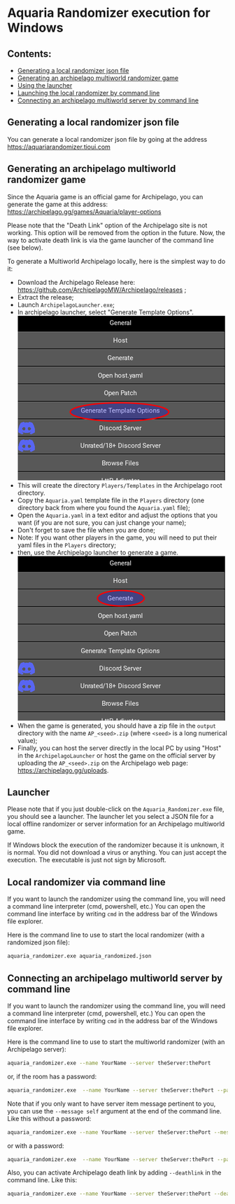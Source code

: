 # Aquaria Randomizer execution for Windows

## Contents:
* [Generating a local randomizer json file](#generating-a-local-randomizer-json-file)
* [Generating an archipelago multiworld randomizer game](#generating-an-archipelago-multiworld-randomizer-game)
* [Using the launcher](#launcher)
* [Launching the local randomizer by command line](#local-randomizer-via-command-line)
* [Connecting an archipelago multiworld server by command line](#connecting-an-archipelago-multiworld-server-by-command-line)

## Generating a local randomizer json file

You can generate a local randomizer json file by going at the address https://aquariarandomizer.tioui.com

## Generating an archipelago multiworld randomizer game

Since the Aquaria game is an official game for Archipelago, you can generate the game at this address: https://archipelago.gg/games/Aquaria/player-options

Please note that the "Death Link" option of the Archipelago site is not working. This option will be removed from the
option in the future. Now, the way to activate death link is via the game launcher of the command line (see below).

To generate a Multiworld Archipelago locally, here is the simplest way to do it:

* Download the Archipelago Release here: https://github.com/ArchipelagoMW/Archipelago/releases ;
* Extract the release;
* Launch `ArchipelagoLauncher.exe`;
* In archipelago launcher, select "Generate Template Options".
![Generate Template Options](images/template_archipelago.png)
* This will create the directory `Players/Templates` in the Archipelago root directory.
* Copy the `Aquaria.yaml` template file in the `Players` directory (one directory back from where you found the `Aquaria.yaml` file);
* Open the `Aquaria.yaml` in a text editor and adjust the options that you want (if you are not sure, you can just change your name);
* Don't forget to save the file when you are done;
* Note: If you want other players in the game, you will need to put their yaml files in the `Players` directory;
* then, use the Archipelago launcher to generate a game.
![Generate Game](images/generate_archipelago.png)
* When the game is generated, you should have a zip file in the `output` directory with the name `AP_<seed>.zip` (where `<seed>` is a long numerical value);
* Finally, you can host the server directly in the local PC by using "Host" in the `ArchipelagoLauncher` or host the game on the official server by uploading the `AP_<seed>.zip` on the Archipelago web page: https://archipelago.gg/uploads.

## Launcher

Please note that if you just double-click on the `Aquaria_Randomizer.exe` file, you should see a launcher. The launcher let you select a JSON file for a local offline randomizer or server information for an Archipelago multiworld game.

If Windows block the execution of the randomizer because it is unknown, it is normal. You did not download a virus or anything. You can just accept the execution. The executable is just not sign by Microsoft.

## Local randomizer via command line

If you want to launch the randomizer using the command line, you will need a command line interpreter (cmd, powershell, etc.) You can open the command line interface by writing `cmd` in the address bar of the Windows file explorer.

Here is the command line to use to start the local randomizer (with a randomized json file):

```bash
aquaria_randomizer.exe aquaria_randomized.json
```

## Connecting an archipelago multiworld server by command line

If you want to launch the randomizer using the command line, you will need a command line interpreter (cmd, powershell, etc.) You can open the command line interface by writing `cmd` in the address bar of the Windows file explorer.

Here is the command line to use to start the multiworld randomizer (with an Archipelago server):

```bash
aquaria_randomizer.exe --name YourName --server theServer:thePort
```

or, if the room has a password:

```bash
aquaria_randomizer.exe  --name YourName --server theServer:thePort --password thePassword
```

Note that if you only want to have server item message pertinent to you, you can use the `--message self` argument at the end of the command line. Like this without a password:

```bash
aquaria_randomizer.exe --name YourName --server theServer:thePort --message self
```

or with a password:
```bash
aquaria_randomizer.exe  --name YourName --server theServer:thePort --password thePassword --message self
```

Also, you can activate Archipelago death link by adding `--deathlink` in the command line. Like this:
```bash
aquaria_randomizer.exe --name YourName --server theServer:thePort --deathlink
```
